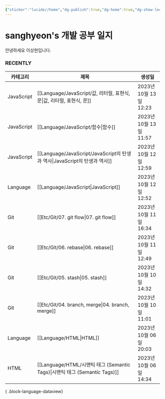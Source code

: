 ```yaml
---
{"sticker":"lucide//home","dg-publish":true,"dg-home":true,"dg-show-local-graph":null,"dg-hide":true,"permalink":"/home/","hide":true,"tags":["gardenEntry"],"dgPassFrontmatter":true,"noteIcon":""}
---
```


# sanghyeon's 개발 공부 일지

안녕하세요 이상현입니다.

### RECENTLY
| 카테고리       | 제목                                                                  | 생성일                 |
| ---------- | ------------------------------------------------------------------- | ------------------- |
| JavaScript | [[Language/JavaScript/값, 리터럴, 표현식, 문\|값, 리터럴, 표현식, 문]]           | 2023년 10월 13일 12:23 |
| JavaScript | [[Language/JavaScript/함수\|함수]]                                   | 2023년 10월 13일 11:57 |
| JavaScript | [[Language/JavaScript/JavaScript의 탄생과 역사\|JavaScript의 탄생과 역사]]   | 2023년 10월 12일 12:59 |
| Language   | [[Language/JavaScript\|JavaScript]]                              | 2023년 10월 12일 12:52 |
| Git        | [[Etc/Git/07. git flow\|07. git flow]]                           | 2023년 10월 11일 16:34 |
| Git        | [[Etc/Git/06. rebase\|06. rebase]]                               | 2023년 10월 11일 12:49 |
| Git        | [[Etc/Git/05. stash\|05. stash]]                                 | 2023년 10월 10일 14:32 |
| Git        | [[Etc/Git/04. branch, merge\|04. branch, merge]]                 | 2023년 10월 10일 11:01 |
| Language   | [[Language/HTML\|HTML]]                                          | 2023년 10월 06일 20:03 |
| HTML       | [[Language/HTML/시맨틱 태그 (Semantic Tags)\|시맨틱 태그 (Semantic Tags)]] | 2023년 10월 06일 14:34 |

{ .block-language-dataview}



<script src="https://giscus.app/client.js"
        data-repo="4anghyeon/sanghyeon-digital-garden"
        data-repo-id="R_kgDOKVgtKQ"
        data-category="General"
        data-category-id="DIC_kwDOKVgtKc4CZ2I7"
        data-mapping="title"
        data-strict="0"
        data-reactions-enabled="1"
        data-emit-metadata="0"
        data-input-position="top"
        data-theme="light_tritanopia"
        data-lang="ko"
        crossorigin="anonymous"
        async>
</script>

